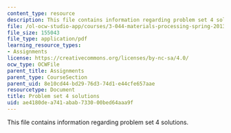 ```yaml
---
content_type: resource
description: This file contains information regarding problem set 4 solutions.
file: /ol-ocw-studio-app/courses/3-044-materials-processing-spring-2013/ae4180dea741abab733000bed64aaa9f_MIT3_044S13_pset4solns.pdf
file_size: 155043
file_type: application/pdf
learning_resource_types:
- Assignments
license: https://creativecommons.org/licenses/by-nc-sa/4.0/
ocw_type: OCWFile
parent_title: Assignments
parent_type: CourseSection
parent_uid: 8e10cd44-bd29-76d3-74d1-e44cfe657aae
resourcetype: Document
title: Problem set 4 solutions
uid: ae4180de-a741-abab-7330-00bed64aaa9f
---
```

This file contains information regarding problem set 4 solutions.